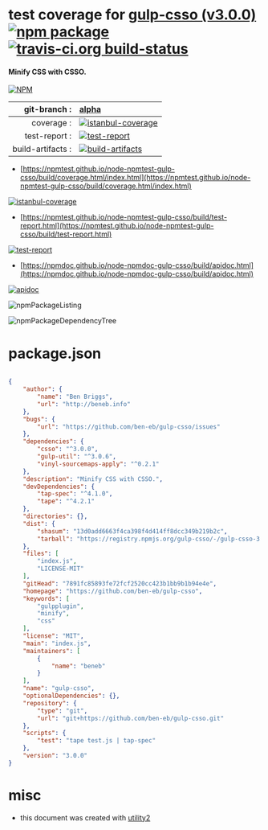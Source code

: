 # test coverage for  [gulp-csso (v3.0.0)](https://github.com/ben-eb/gulp-csso)  [![npm package](https://img.shields.io/npm/v/npmtest-gulp-csso.svg?style=flat-square)](https://www.npmjs.org/package/npmtest-gulp-csso) [![travis-ci.org build-status](https://api.travis-ci.org/npmtest/node-npmtest-gulp-csso.svg)](https://travis-ci.org/npmtest/node-npmtest-gulp-csso)
#### Minify CSS with CSSO.

[![NPM](https://nodei.co/npm/gulp-csso.png?downloads=true&downloadRank=true&stars=true)](https://www.npmjs.com/package/gulp-csso)

| git-branch : | [alpha](https://github.com/npmtest/node-npmtest-gulp-csso/tree/alpha)|
|--:|:--|
| coverage : | [![istanbul-coverage](https://npmtest.github.io/node-npmtest-gulp-csso/build/coverage.badge.svg)](https://npmtest.github.io/node-npmtest-gulp-csso/build/coverage.html/index.html)|
| test-report : | [![test-report](https://npmtest.github.io/node-npmtest-gulp-csso/build/test-report.badge.svg)](https://npmtest.github.io/node-npmtest-gulp-csso/build/test-report.html)|
| build-artifacts : | [![build-artifacts](https://npmtest.github.io/node-npmtest-gulp-csso/glyphicons_144_folder_open.png)](https://github.com/npmtest/node-npmtest-gulp-csso/tree/gh-pages/build)|

- [https://npmtest.github.io/node-npmtest-gulp-csso/build/coverage.html/index.html](https://npmtest.github.io/node-npmtest-gulp-csso/build/coverage.html/index.html)

[![istanbul-coverage](https://npmtest.github.io/node-npmtest-gulp-csso/build/screenCapture.buildCi.browser.%252Ftmp%252Fbuild%252Fcoverage.lib.html.png)](https://npmtest.github.io/node-npmtest-gulp-csso/build/coverage.html/index.html)

- [https://npmtest.github.io/node-npmtest-gulp-csso/build/test-report.html](https://npmtest.github.io/node-npmtest-gulp-csso/build/test-report.html)

[![test-report](https://npmtest.github.io/node-npmtest-gulp-csso/build/screenCapture.buildCi.browser.%252Ftmp%252Fbuild%252Ftest-report.html.png)](https://npmtest.github.io/node-npmtest-gulp-csso/build/test-report.html)

- [https://npmdoc.github.io/node-npmdoc-gulp-csso/build/apidoc.html](https://npmdoc.github.io/node-npmdoc-gulp-csso/build/apidoc.html)

[![apidoc](https://npmdoc.github.io/node-npmdoc-gulp-csso/build/screenCapture.buildCi.browser.%252Ftmp%252Fbuild%252Fapidoc.html.png)](https://npmdoc.github.io/node-npmdoc-gulp-csso/build/apidoc.html)

![npmPackageListing](https://npmtest.github.io/node-npmtest-gulp-csso/build/screenCapture.npmPackageListing.svg)

![npmPackageDependencyTree](https://npmtest.github.io/node-npmtest-gulp-csso/build/screenCapture.npmPackageDependencyTree.svg)



# package.json

```json

{
    "author": {
        "name": "Ben Briggs",
        "url": "http://beneb.info"
    },
    "bugs": {
        "url": "https://github.com/ben-eb/gulp-csso/issues"
    },
    "dependencies": {
        "csso": "^3.0.0",
        "gulp-util": "^3.0.6",
        "vinyl-sourcemaps-apply": "^0.2.1"
    },
    "description": "Minify CSS with CSSO.",
    "devDependencies": {
        "tap-spec": "^4.1.0",
        "tape": "^4.2.1"
    },
    "directories": {},
    "dist": {
        "shasum": "13d0add6663f4ca398f4d414ff8dcc349b219b2c",
        "tarball": "https://registry.npmjs.org/gulp-csso/-/gulp-csso-3.0.0.tgz"
    },
    "files": [
        "index.js",
        "LICENSE-MIT"
    ],
    "gitHead": "7891fc85893fe72fcf2520cc423b1bb9b1b94e4e",
    "homepage": "https://github.com/ben-eb/gulp-csso",
    "keywords": [
        "gulpplugin",
        "minify",
        "css"
    ],
    "license": "MIT",
    "main": "index.js",
    "maintainers": [
        {
            "name": "beneb"
        }
    ],
    "name": "gulp-csso",
    "optionalDependencies": {},
    "repository": {
        "type": "git",
        "url": "git+https://github.com/ben-eb/gulp-csso.git"
    },
    "scripts": {
        "test": "tape test.js | tap-spec"
    },
    "version": "3.0.0"
}
```



# misc
- this document was created with [utility2](https://github.com/kaizhu256/node-utility2)
